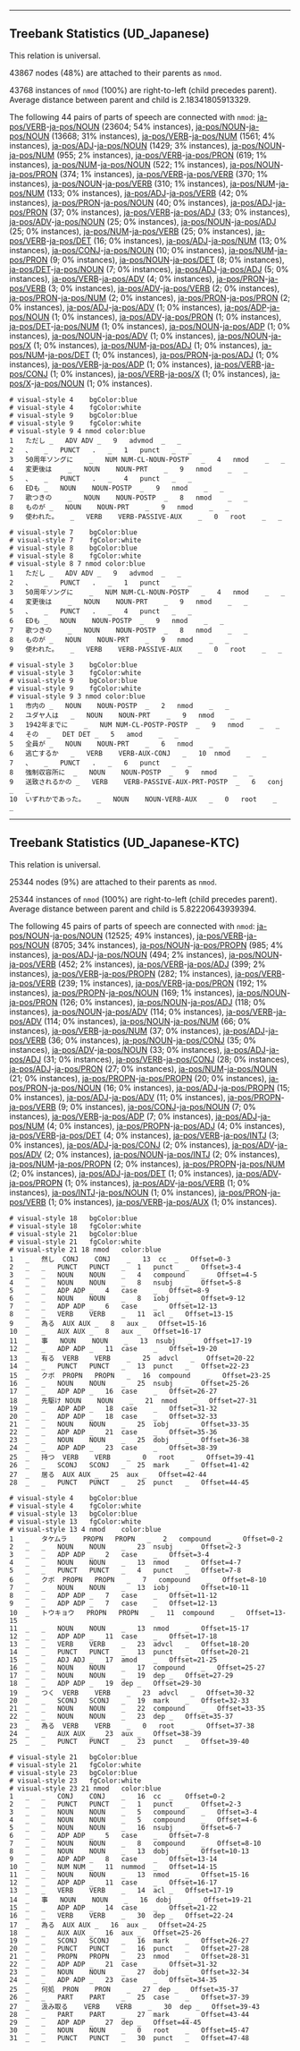 

--------------------------------------------------------------------------------

## Treebank Statistics (UD_Japanese)

This relation is universal.

43867 nodes (48%) are attached to their parents as `nmod`.

43768 instances of `nmod` (100%) are right-to-left (child precedes parent).
Average distance between parent and child is 2.18341805913329.

The following 44 pairs of parts of speech are connected with `nmod`: [ja-pos/VERB]()-[ja-pos/NOUN]() (23604; 54% instances), [ja-pos/NOUN]()-[ja-pos/NOUN]() (13668; 31% instances), [ja-pos/VERB]()-[ja-pos/NUM]() (1561; 4% instances), [ja-pos/ADJ]()-[ja-pos/NOUN]() (1429; 3% instances), [ja-pos/NOUN]()-[ja-pos/NUM]() (955; 2% instances), [ja-pos/VERB]()-[ja-pos/PRON]() (619; 1% instances), [ja-pos/NUM]()-[ja-pos/NOUN]() (522; 1% instances), [ja-pos/NOUN]()-[ja-pos/PRON]() (374; 1% instances), [ja-pos/VERB]()-[ja-pos/VERB]() (370; 1% instances), [ja-pos/NOUN]()-[ja-pos/VERB]() (310; 1% instances), [ja-pos/NUM]()-[ja-pos/NUM]() (133; 0% instances), [ja-pos/ADJ]()-[ja-pos/VERB]() (42; 0% instances), [ja-pos/PRON]()-[ja-pos/NOUN]() (40; 0% instances), [ja-pos/ADJ]()-[ja-pos/PRON]() (37; 0% instances), [ja-pos/VERB]()-[ja-pos/ADJ]() (33; 0% instances), [ja-pos/ADV]()-[ja-pos/NOUN]() (25; 0% instances), [ja-pos/NOUN]()-[ja-pos/ADJ]() (25; 0% instances), [ja-pos/NUM]()-[ja-pos/VERB]() (25; 0% instances), [ja-pos/VERB]()-[ja-pos/DET]() (16; 0% instances), [ja-pos/ADJ]()-[ja-pos/NUM]() (13; 0% instances), [ja-pos/CONJ]()-[ja-pos/NOUN]() (10; 0% instances), [ja-pos/NUM]()-[ja-pos/PRON]() (9; 0% instances), [ja-pos/NOUN]()-[ja-pos/DET]() (8; 0% instances), [ja-pos/DET]()-[ja-pos/NOUN]() (7; 0% instances), [ja-pos/ADJ]()-[ja-pos/ADJ]() (5; 0% instances), [ja-pos/VERB]()-[ja-pos/ADV]() (4; 0% instances), [ja-pos/PRON]()-[ja-pos/VERB]() (3; 0% instances), [ja-pos/ADV]()-[ja-pos/VERB]() (2; 0% instances), [ja-pos/PRON]()-[ja-pos/NUM]() (2; 0% instances), [ja-pos/PRON]()-[ja-pos/PRON]() (2; 0% instances), [ja-pos/ADJ]()-[ja-pos/ADV]() (1; 0% instances), [ja-pos/ADP]()-[ja-pos/NOUN]() (1; 0% instances), [ja-pos/ADV]()-[ja-pos/PRON]() (1; 0% instances), [ja-pos/DET]()-[ja-pos/NUM]() (1; 0% instances), [ja-pos/NOUN]()-[ja-pos/ADP]() (1; 0% instances), [ja-pos/NOUN]()-[ja-pos/ADV]() (1; 0% instances), [ja-pos/NOUN]()-[ja-pos/X]() (1; 0% instances), [ja-pos/NUM]()-[ja-pos/ADJ]() (1; 0% instances), [ja-pos/NUM]()-[ja-pos/DET]() (1; 0% instances), [ja-pos/PRON]()-[ja-pos/ADJ]() (1; 0% instances), [ja-pos/VERB]()-[ja-pos/ADP]() (1; 0% instances), [ja-pos/VERB]()-[ja-pos/CONJ]() (1; 0% instances), [ja-pos/VERB]()-[ja-pos/X]() (1; 0% instances), [ja-pos/X]()-[ja-pos/NOUN]() (1; 0% instances).


~~~ conllu
# visual-style 4	bgColor:blue
# visual-style 4	fgColor:white
# visual-style 9	bgColor:blue
# visual-style 9	fgColor:white
# visual-style 9 4 nmod	color:blue
1	ただし	_	ADV	ADV	_	9	advmod	_	_
2	、	_	PUNCT	.	_	1	punct	_	_
3	50周年ソングに	_	NUM	NUM-CL-NOUN-POSTP	_	4	nmod	_	_
4	変更後は	_	NOUN	NOUN-PRT	_	9	nmod	_	_
5	、	_	PUNCT	.	_	4	punct	_	_
6	EDも	_	NOUN	NOUN-POSTP	_	9	nmod	_	_
7	歌つきの	_	NOUN	NOUN-POSTP	_	8	nmod	_	_
8	ものが	_	NOUN	NOUN-PRT	_	9	nmod	_	_
9	使われた。	_	VERB	VERB-PASSIVE-AUX	_	0	root	_	_

~~~


~~~ conllu
# visual-style 7	bgColor:blue
# visual-style 7	fgColor:white
# visual-style 8	bgColor:blue
# visual-style 8	fgColor:white
# visual-style 8 7 nmod	color:blue
1	ただし	_	ADV	ADV	_	9	advmod	_	_
2	、	_	PUNCT	.	_	1	punct	_	_
3	50周年ソングに	_	NUM	NUM-CL-NOUN-POSTP	_	4	nmod	_	_
4	変更後は	_	NOUN	NOUN-PRT	_	9	nmod	_	_
5	、	_	PUNCT	.	_	4	punct	_	_
6	EDも	_	NOUN	NOUN-POSTP	_	9	nmod	_	_
7	歌つきの	_	NOUN	NOUN-POSTP	_	8	nmod	_	_
8	ものが	_	NOUN	NOUN-PRT	_	9	nmod	_	_
9	使われた。	_	VERB	VERB-PASSIVE-AUX	_	0	root	_	_

~~~


~~~ conllu
# visual-style 3	bgColor:blue
# visual-style 3	fgColor:white
# visual-style 9	bgColor:blue
# visual-style 9	fgColor:white
# visual-style 9 3 nmod	color:blue
1	市内の	_	NOUN	NOUN-POSTP	_	2	nmod	_	_
2	ユダヤ人は	_	NOUN	NOUN-PRT	_	9	nmod	_	_
3	1942年までに	_	NUM	NUM-CL-POSTP-POSTP	_	9	nmod	_	_
4	その	_	DET	DET	_	5	amod	_	_
5	全員が	_	NOUN	NOUN-PRT	_	6	nmod	_	_
6	逃亡するか	_	VERB	VERB-AUX-CONJ	_	10	nmod	_	_
7	、	_	PUNCT	.	_	6	punct	_	_
8	強制収容所に	_	NOUN	NOUN-POSTP	_	9	nmod	_	_
9	送致されるかの	_	VERB	VERB-PASSIVE-AUX-PRT-POSTP	_	6	conj	_	_
10	いずれかであった。	_	NOUN	NOUN-VERB-AUX	_	0	root	_	_

~~~




--------------------------------------------------------------------------------

## Treebank Statistics (UD_Japanese-KTC)

This relation is universal.

25344 nodes (9%) are attached to their parents as `nmod`.

25344 instances of `nmod` (100%) are right-to-left (child precedes parent).
Average distance between parent and child is 5.82220643939394.

The following 45 pairs of parts of speech are connected with `nmod`: [ja-pos/NOUN]()-[ja-pos/NOUN]() (12525; 49% instances), [ja-pos/VERB]()-[ja-pos/NOUN]() (8705; 34% instances), [ja-pos/NOUN]()-[ja-pos/PROPN]() (985; 4% instances), [ja-pos/ADJ]()-[ja-pos/NOUN]() (494; 2% instances), [ja-pos/NOUN]()-[ja-pos/VERB]() (452; 2% instances), [ja-pos/VERB]()-[ja-pos/ADJ]() (399; 2% instances), [ja-pos/VERB]()-[ja-pos/PROPN]() (282; 1% instances), [ja-pos/VERB]()-[ja-pos/VERB]() (239; 1% instances), [ja-pos/VERB]()-[ja-pos/PRON]() (192; 1% instances), [ja-pos/PROPN]()-[ja-pos/NOUN]() (169; 1% instances), [ja-pos/NOUN]()-[ja-pos/PRON]() (126; 0% instances), [ja-pos/NOUN]()-[ja-pos/ADJ]() (118; 0% instances), [ja-pos/NOUN]()-[ja-pos/ADV]() (114; 0% instances), [ja-pos/VERB]()-[ja-pos/ADV]() (114; 0% instances), [ja-pos/NOUN]()-[ja-pos/NUM]() (66; 0% instances), [ja-pos/VERB]()-[ja-pos/NUM]() (37; 0% instances), [ja-pos/ADJ]()-[ja-pos/VERB]() (36; 0% instances), [ja-pos/NOUN]()-[ja-pos/CONJ]() (35; 0% instances), [ja-pos/ADV]()-[ja-pos/NOUN]() (33; 0% instances), [ja-pos/ADJ]()-[ja-pos/ADJ]() (31; 0% instances), [ja-pos/VERB]()-[ja-pos/CONJ]() (28; 0% instances), [ja-pos/ADJ]()-[ja-pos/PRON]() (27; 0% instances), [ja-pos/NUM]()-[ja-pos/NOUN]() (21; 0% instances), [ja-pos/PROPN]()-[ja-pos/PROPN]() (20; 0% instances), [ja-pos/PRON]()-[ja-pos/NOUN]() (16; 0% instances), [ja-pos/ADJ]()-[ja-pos/PROPN]() (15; 0% instances), [ja-pos/ADJ]()-[ja-pos/ADV]() (11; 0% instances), [ja-pos/PROPN]()-[ja-pos/VERB]() (9; 0% instances), [ja-pos/CONJ]()-[ja-pos/NOUN]() (7; 0% instances), [ja-pos/VERB]()-[ja-pos/ADP]() (7; 0% instances), [ja-pos/ADJ]()-[ja-pos/NUM]() (4; 0% instances), [ja-pos/PROPN]()-[ja-pos/ADJ]() (4; 0% instances), [ja-pos/VERB]()-[ja-pos/DET]() (4; 0% instances), [ja-pos/VERB]()-[ja-pos/INTJ]() (3; 0% instances), [ja-pos/ADJ]()-[ja-pos/CONJ]() (2; 0% instances), [ja-pos/ADV]()-[ja-pos/ADV]() (2; 0% instances), [ja-pos/NOUN]()-[ja-pos/INTJ]() (2; 0% instances), [ja-pos/NUM]()-[ja-pos/PROPN]() (2; 0% instances), [ja-pos/PROPN]()-[ja-pos/NUM]() (2; 0% instances), [ja-pos/ADJ]()-[ja-pos/DET]() (1; 0% instances), [ja-pos/ADV]()-[ja-pos/PROPN]() (1; 0% instances), [ja-pos/ADV]()-[ja-pos/VERB]() (1; 0% instances), [ja-pos/INTJ]()-[ja-pos/NOUN]() (1; 0% instances), [ja-pos/PRON]()-[ja-pos/VERB]() (1; 0% instances), [ja-pos/VERB]()-[ja-pos/AUX]() (1; 0% instances).


~~~ conllu
# visual-style 18	bgColor:blue
# visual-style 18	fgColor:white
# visual-style 21	bgColor:blue
# visual-style 21	fgColor:white
# visual-style 21 18 nmod	color:blue
1	_	然し	CONJ	CONJ	_	13	cc	_	Offset=0-3
2	_	_	PUNCT	PUNCT	_	1	punct	_	Offset=3-4
3	_	_	NOUN	NOUN	_	4	compound	_	Offset=4-5
4	_	_	NOUN	NOUN	_	8	nsubj	_	Offset=5-8
5	_	_	ADP	ADP	_	4	case	_	Offset=8-9
6	_	_	NOUN	NOUN	_	8	iobj	_	Offset=9-12
7	_	_	ADP	ADP	_	6	case	_	Offset=12-13
8	_	_	VERB	VERB	_	11	acl	_	Offset=13-15
9	_	為る	AUX	AUX	_	8	aux	_	Offset=15-16
10	_	_	AUX	AUX	_	8	aux	_	Offset=16-17
11	_	事	NOUN	NOUN	_	13	nsubj	_	Offset=17-19
12	_	_	ADP	ADP	_	11	case	_	Offset=19-20
13	_	有る	VERB	VERB	_	25	advcl	_	Offset=20-22
14	_	_	PUNCT	PUNCT	_	13	punct	_	Offset=22-23
15	_	クボ	PROPN	PROPN	_	16	compound	_	Offset=23-25
16	_	_	NOUN	NOUN	_	25	nsubj	_	Offset=25-26
17	_	_	ADP	ADP	_	16	case	_	Offset=26-27
18	_	先駆け	NOUN	NOUN	_	21	nmod	_	Offset=27-31
19	_	_	ADP	ADP	_	18	case	_	Offset=31-32
20	_	_	ADP	ADP	_	18	case	_	Offset=32-33
21	_	_	NOUN	NOUN	_	25	iobj	_	Offset=33-35
22	_	_	ADP	ADP	_	21	case	_	Offset=35-36
23	_	_	NOUN	NOUN	_	25	dobj	_	Offset=36-38
24	_	_	ADP	ADP	_	23	case	_	Offset=38-39
25	_	持つ	VERB	VERB	_	0	root	_	Offset=39-41
26	_	_	SCONJ	SCONJ	_	25	mark	_	Offset=41-42
27	_	居る	AUX	AUX	_	25	aux	_	Offset=42-44
28	_	_	PUNCT	PUNCT	_	25	punct	_	Offset=44-45

~~~


~~~ conllu
# visual-style 4	bgColor:blue
# visual-style 4	fgColor:white
# visual-style 13	bgColor:blue
# visual-style 13	fgColor:white
# visual-style 13 4 nmod	color:blue
1	_	タケムラ	PROPN	PROPN	_	2	compound	_	Offset=0-2
2	_	_	NOUN	NOUN	_	23	nsubj	_	Offset=2-3
3	_	_	ADP	ADP	_	2	case	_	Offset=3-4
4	_	_	NOUN	NOUN	_	13	nmod	_	Offset=4-7
5	_	_	PUNCT	PUNCT	_	4	punct	_	Offset=7-8
6	_	クボ	PROPN	PROPN	_	7	compound	_	Offset=8-10
7	_	_	NOUN	NOUN	_	13	iobj	_	Offset=10-11
8	_	_	ADP	ADP	_	7	case	_	Offset=11-12
9	_	_	ADP	ADP	_	7	case	_	Offset=12-13
10	_	トウキョウ	PROPN	PROPN	_	11	compound	_	Offset=13-15
11	_	_	NOUN	NOUN	_	13	nmod	_	Offset=15-17
12	_	_	ADP	ADP	_	11	case	_	Offset=17-18
13	_	_	VERB	VERB	_	23	advcl	_	Offset=18-20
14	_	_	PUNCT	PUNCT	_	13	punct	_	Offset=20-21
15	_	_	ADJ	ADJ	_	17	amod	_	Offset=21-25
16	_	_	NOUN	NOUN	_	17	compound	_	Offset=25-27
17	_	_	NOUN	NOUN	_	19	dep	_	Offset=27-29
18	_	_	ADP	ADP	_	19	dep	_	Offset=29-30
19	_	つく	VERB	VERB	_	23	advcl	_	Offset=30-32
20	_	_	SCONJ	SCONJ	_	19	mark	_	Offset=32-33
21	_	_	NOUN	NOUN	_	22	compound	_	Offset=33-35
22	_	_	NOUN	NOUN	_	23	dep	_	Offset=35-37
23	_	為る	VERB	VERB	_	0	root	_	Offset=37-38
24	_	_	AUX	AUX	_	23	aux	_	Offset=38-39
25	_	_	PUNCT	PUNCT	_	23	punct	_	Offset=39-40

~~~


~~~ conllu
# visual-style 21	bgColor:blue
# visual-style 21	fgColor:white
# visual-style 23	bgColor:blue
# visual-style 23	fgColor:white
# visual-style 23 21 nmod	color:blue
1	_	_	CONJ	CONJ	_	16	cc	_	Offset=0-2
2	_	_	PUNCT	PUNCT	_	1	punct	_	Offset=2-3
3	_	_	NOUN	NOUN	_	5	compound	_	Offset=3-4
4	_	_	NOUN	NOUN	_	5	compound	_	Offset=4-6
5	_	_	NOUN	NOUN	_	16	nsubj	_	Offset=6-7
6	_	_	ADP	ADP	_	5	case	_	Offset=7-8
7	_	_	NOUN	NOUN	_	8	compound	_	Offset=8-10
8	_	_	NOUN	NOUN	_	13	dobj	_	Offset=10-13
9	_	_	ADP	ADP	_	8	case	_	Offset=13-14
10	_	_	NUM	NUM	_	11	nummod	_	Offset=14-15
11	_	_	NOUN	NOUN	_	13	nmod	_	Offset=15-16
12	_	_	ADP	ADP	_	11	case	_	Offset=16-17
13	_	_	VERB	VERB	_	14	acl	_	Offset=17-19
14	_	事	NOUN	NOUN	_	16	dobj	_	Offset=19-21
15	_	_	ADP	ADP	_	14	case	_	Offset=21-22
16	_	_	VERB	VERB	_	30	dep	_	Offset=22-24
17	_	為る	AUX	AUX	_	16	aux	_	Offset=24-25
18	_	_	AUX	AUX	_	16	aux	_	Offset=25-26
19	_	_	SCONJ	SCONJ	_	16	mark	_	Offset=26-27
20	_	_	PUNCT	PUNCT	_	16	punct	_	Offset=27-28
21	_	_	PROPN	PROPN	_	23	nmod	_	Offset=28-31
22	_	_	ADP	ADP	_	21	case	_	Offset=31-32
23	_	_	NOUN	NOUN	_	27	dobj	_	Offset=32-34
24	_	_	ADP	ADP	_	23	case	_	Offset=34-35
25	_	何処	PRON	PRON	_	27	dep	_	Offset=35-37
26	_	_	PART	PART	_	25	case	_	Offset=37-39
27	_	汲み取る	VERB	VERB	_	30	dep	_	Offset=39-43
28	_	_	PART	PART	_	27	mark	_	Offset=43-44
29	_	_	ADP	ADP	_	27	dep	_	Offset=44-45
30	_	_	NOUN	NOUN	_	0	root	_	Offset=45-47
31	_	_	PUNCT	PUNCT	_	30	punct	_	Offset=47-48

~~~


